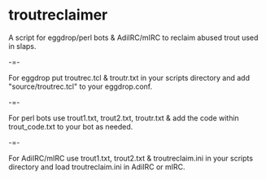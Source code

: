 # troutreclaimer
A script for eggdrop/perl bots & AdiIRC/mIRC to reclaim abused trout used in slaps.

-=-

For eggdrop put troutrec.tcl & troutr.txt in your scripts directory and add "source/troutrec.tcl" to your eggdrop.conf.

-=-

For perl bots use trout1.txt, trout2.txt, troutr.txt & add the code within trout_code.txt to your bot as needed.

-=-

For AdiIRC/mIRC use trout1.txt, trout2.txt & troutreclaim.ini in your scripts directory and load troutreclaim.ini in AdiIRC or mIRC.
